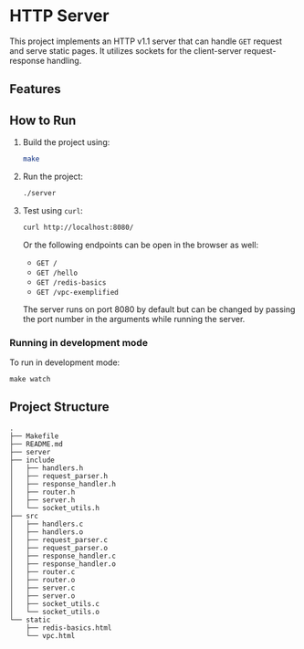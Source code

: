 # HTTP Server

This project implements an HTTP v1.1 server that can handle `GET` request and serve static pages. It utilizes sockets for the client-server request-response handling.

## Features

## How to Run

1. Build the project using:
   ```bash
   make
   ```
2. Run the project:
   ```bash
   ./server
   ```
3. Test using `curl`:

   ```bash
   curl http://localhost:8080/
   ```

   Or the following endpoints can be open in the browser as well:

   - `GET /`
   - `GET /hello`
   - `GET /redis-basics`
   - `GET /vpc-exemplified`

   The server runs on port 8080 by default but can be changed by passing the port number in the arguments while running the server.

### Running in development mode

To run in development mode:

    make watch

## Project Structure

```
.
├── Makefile
├── README.md
├── server
├── include
│   ├── handlers.h
│   ├── request_parser.h
│   ├── response_handler.h
│   ├── router.h
│   ├── server.h
│   └── socket_utils.h
├── src
│   ├── handlers.c
│   ├── handlers.o
│   ├── request_parser.c
│   ├── request_parser.o
│   ├── response_handler.c
│   ├── response_handler.o
│   ├── router.c
│   ├── router.o
│   ├── server.c
│   ├── server.o
│   ├── socket_utils.c
│   └── socket_utils.o
└── static
    ├── redis-basics.html
    └── vpc.html
```
